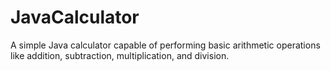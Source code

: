# JavaCalculator
A simple Java calculator capable of performing basic arithmetic operations like addition, subtraction, multiplication, and division.
